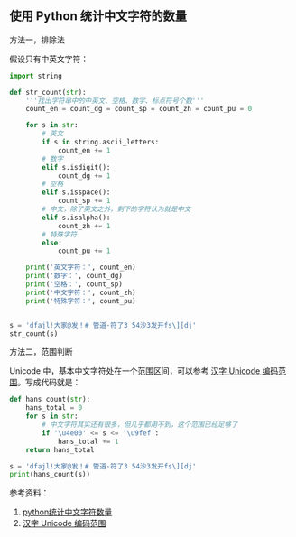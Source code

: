 ## 使用 Python 统计中文字符的数量



方法一，排除法

假设只有中英文字符：

```python
import string

def str_count(str):
    '''找出字符串中的中英文、空格、数字、标点符号个数'''
    count_en = count_dg = count_sp = count_zh = count_pu = 0

    for s in str:
        # 英文
        if s in string.ascii_letters:
            count_en += 1
        # 数字
        elif s.isdigit():
            count_dg += 1
        # 空格
        elif s.isspace():
            count_sp += 1
        # 中文，除了英文之外，剩下的字符认为就是中文
        elif s.isalpha():
            count_zh += 1
        # 特殊字符
        else:
            count_pu += 1

    print('英文字符：', count_en)
    print('数字：', count_dg)
    print('空格：', count_sp)
    print('中文字符：', count_zh)
    print('特殊字符：', count_pu)


s = 'dfajl!大家@发！# 管道·符了3 54沙3发开fs\][dj'
str_count(s)
```

方法二，范围判断

Unicode 中，基本中文字符处在一个范围区间，可以参考 [汉字 Unicode 编码范围](https://www.qqxiuzi.cn/zh/hanzi-unicode-bianma.php)。写成代码就是：

```python
def hans_count(str):
    hans_total = 0
    for s in str:
        # 中文字符其实还有很多，但几乎都用不到，这个范围已经足够了
        if '\u4e00' <= s <= '\u9fef':
            hans_total += 1
    return hans_total

s = 'dfajl!大家@发！# 管道·符了3 54沙3发开fs\][dj'
print(hans_count(s))
```

参考资料：

1. [python统计中文字符数量](https://blog.csdn.net/xiamoyanyulrq/article/details/81504114)
2.  [汉字 Unicode 编码范围](https://www.qqxiuzi.cn/zh/hanzi-unicode-bianma.php)